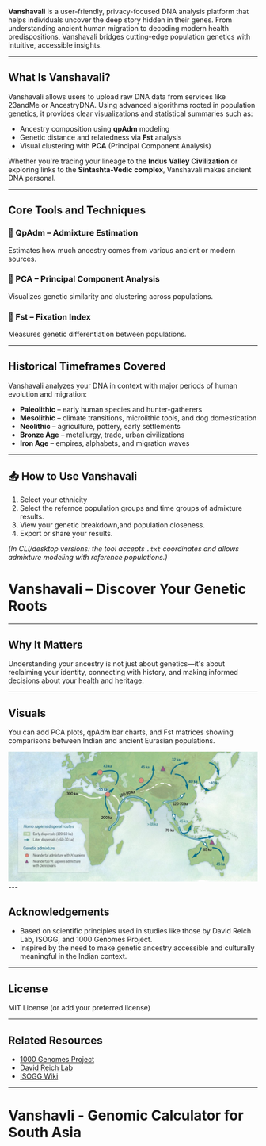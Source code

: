 
**Vanshavali** is a user-friendly, privacy-focused DNA analysis platform that helps individuals uncover the deep story hidden in their genes. From understanding ancient human migration to decoding modern health predispositions, Vanshavali bridges cutting-edge population genetics with intuitive, accessible insights.

---

##  What Is Vanshavali?

Vanshavali allows users to upload raw DNA data from services like 23andMe or AncestryDNA. Using advanced algorithms rooted in population genetics, it provides clear visualizations and statistical summaries such as:

- Ancestry composition using **qpAdm** modeling  
- Genetic distance and relatedness via **Fst** analysis  
- Visual clustering with **PCA** (Principal Component Analysis)  

Whether you're tracing your lineage to the **Indus Valley Civilization** or exploring links to the **Sintashta-Vedic complex**, Vanshavali makes ancient DNA personal.

---

##  Core Tools and Techniques

### 🔹 QpAdm – Admixture Estimation  
Estimates how much ancestry comes from various ancient or modern sources.

### 🔹 PCA – Principal Component Analysis  
Visualizes genetic similarity and clustering across populations.

### 🔹 Fst – Fixation Index  
Measures genetic differentiation between populations.

---

##  Historical Timeframes Covered

Vanshavali analyzes your DNA in context with major periods of human evolution and migration:

- **Paleolithic** – early human species and hunter-gatherers  
- **Mesolithic** – climate transitions, microlithic tools, and dog domestication  
- **Neolithic** – agriculture, pottery, early settlements  
- **Bronze Age** – metallurgy, trade, urban civilizations  
- **Iron Age** – empires, alphabets, and migration waves  

---

## 📥 How to Use Vanshavali

1. Select your ethnicity 
2. Select the refernce population groups and time groups of admixture results.
3. View your genetic breakdown,and population closeness.
4. Export or share your results.

*(In CLI/desktop versions: the tool accepts `.txt`  coordinates and allows admixture modeling with reference populations.)*

# Vanshavali – Discover Your Genetic Roots


---

##  Why It Matters

Understanding your ancestry is not just about genetics—it's about reclaiming your identity, connecting with history, and making informed decisions about your health and heritage.



---

##  Visuals

You can add PCA plots, qpAdm bar charts, and Fst matrices showing comparisons between Indian and ancient Eurasian populations.

![alt text](image.png)---

##  Acknowledgements

- Based on scientific principles used in studies like those by David Reich Lab, ISOGG, and 1000 Genomes Project.
- Inspired by the need to make genetic ancestry accessible and culturally meaningful in the Indian context.

---

##  License

MIT License (or add your preferred license)

---

##  Related Resources

- [1000 Genomes Project](https://www.internationalgenome.org/)
- [David Reich Lab](https://reich.hms.harvard.edu/)
- [ISOGG Wiki](https://isogg.org/wiki)

---

# Vanshavli - Genomic Calculator for South Asia 
